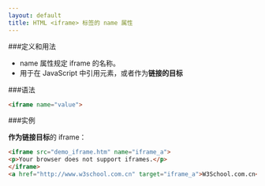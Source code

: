 ```yaml
---
layout: default
title: HTML <iframe> 标签的 name 属性
---
```


###定义和用法

* name 属性规定 iframe 的名称。
* 用于在 JavaScript 中引用元素，或者作为**链接的目标**

###语法

```html
<iframe name="value">
```

###实例

**作为链接目标**的 iframe：

```html
<iframe src="demo_iframe.htm" name="iframe_a">
<p>Your browser does not support iframes.</p>
</iframe>
<a href="http://www.w3school.com.cn" target="iframe_a">W3School.com.cn</a>
```


